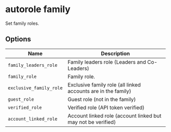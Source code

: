 # autorole family

Set family roles.

## Options

| Name                    | Description                                                   |
| ----------------------- | ------------------------------------------------------------- |
| `family_leaders_role`   | Family leaders role (Leaders and Co-Leaders)                  |
| `family_role`           | Family role.                                                  |
| `exclusive_family_role` | Exclusive family role (all linked accounts are in the family) |
| `guest_role`            | Guest role (not in the family)                                |
| `verified_role`         | Verified role (API token verified)                            |
| `account_linked_role`   | Account linked role (account linked but may not be verified)  |
